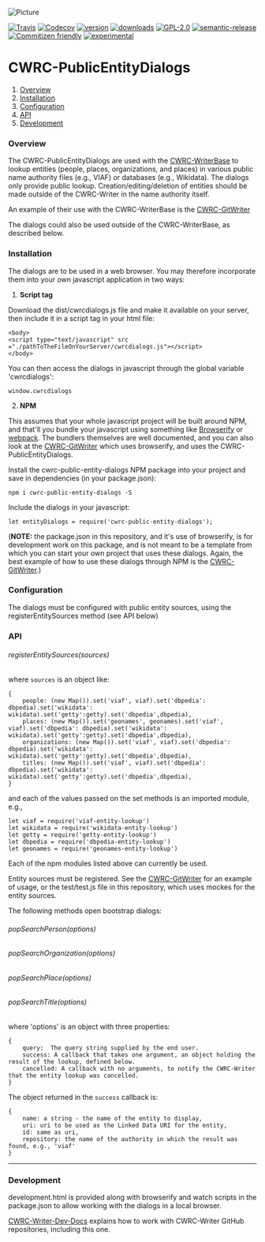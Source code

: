 ![Picture](http://cwrc.ca/logos/CWRC_logos_2016_versions/CWRCLogo-Horz-FullColour.png)

[![Travis](https://img.shields.io/travis/cwrc/CWRC-PublicEntityDialogs.svg)](https://travis-ci.org/cwrc/CWRC-PublicEntityDialogs)
[![Codecov](https://img.shields.io/codecov/c/github/cwrc/CWRC-PublicEntityDialogs.svg)](https://codecov.io/gh/cwrc/CWRC-PublicEntityDialogs)
[![version](https://img.shields.io/npm/v/cwrc-public-entity-dialogs.svg)](http://npm.im/cwrc-public-entity-dialogs)
[![downloads](https://img.shields.io/npm/dm/cwrc-public-entity-dialogs.svg)](http://npm-stat.com/charts.html?package=cwrc-public-entity-dialogs&from=2015-08-01)
[![GPL-2.0](https://img.shields.io/npm/l/cwrc-public-entity-dialogs.svg)](http://opensource.org/licenses/GPL-2.0)
[![semantic-release](https://img.shields.io/badge/%20%20%F0%9F%93%A6%F0%9F%9A%80-semantic--release-e10079.svg)](https://github.com/semantic-release/semantic-release)
[![Commitizen friendly](https://img.shields.io/badge/commitizen-friendly-brightgreen.svg)](http://commitizen.github.io/cz-cli/)
[![experimental](http://badges.github.io/stability-badges/dist/experimental.svg)](http://github.com/badges/stability-badges)

# CWRC-PublicEntityDialogs

1. [Overview](#overview)
1. [Installation](#installation)
1. [Configuration](#configuration)
1. [API](#api)
1. [Development](#development)

### Overview

The CWRC-PublicEntityDialogs are used with the [CWRC-WriterBase](https://github.com/cwrc/CWRC-WriterBase) to lookup entities (people, places, organizations, and places) in various public name authority files (e.g., VIAF) or databases (e.g., Wikidata).  The dialogs only provide public lookup.  Creation/editing/deletion of entities should be made outside of the CWRC-Writer in the name authority itself.

An example of their use with the CWRC-WriterBase is the [CWRC-GitWriter](https://github.com/cwrc/CWRC-GitWriter)

The dialogs could also be used outside of the CWRC-WriterBase, as described below.

### Installation

The dialogs are to be used in a web browser.  You may therefore incorporate them into your own javascript application in two ways:

1.  **Script tag**  

Download the dist/cwrcdialogs.js file and make it available on your server, then include it in a script tag in your html file:

```
<body>
<script type="text/javascript" src ="./pathToTheFileOnYourServer/cwrcdialogs.js"></script>
</body>
```

You can then access the dialogs in javascript through the global variable 'cwrcdialogs':

```window.cwrcdialogs```


2. **NPM**

This assumes that your whole javascript project will be built around NPM, and that'll you bundle your javascript using something like [Browserify](http://browserify.org) or [webpack](https://webpack.js.org).  The bundlers themselves are well documented, and you can also look at the [CWRC-GitWriter](https://github.com/cwrc/CWRC-GitWriter) which uses browserify, and uses the CWRC-PublicEntityDialogs.

Install the cwrc-public-entity-dialogs NPM package into your project and save in dependencies (in your package.json):

```npm i cwrc-public-entity-dialogs -S```

Include the dialogs in your javascript:

```let entityDialogs = require('cwrc-public-entity-dialogs');```

(**NOTE:**  the package.json in this repository, and it's use of browserify, is for development work on this package, and is not meant to be a template from which you can start your own project that uses these dialogs.  Again, the best example of how to use these dialogs through NPM is the [CWRC-GitWriter](https://github.com/cwrc/CWRC-GitWriter).)
### Configuration

The dialogs must be configured with public entity sources, using the registerEntitySources method (see API below)

### API

###### registerEntitySources(sources)

where ```sources``` is an object like:

```
{
    people: (new Map()).set('viaf', viaf).set('dbpedia': dbpedia).set('wikidata': wikidata).set('getty':getty).set('dbpedia',dbpedia),
    places: (new Map()).set('geonames', geonames).set('viaf', viaf).set('dbpedia': dbpedia).set('wikidata': wikidata).set('getty':getty).set('dbpedia',dbpedia),
    organizations: (new Map()).set('viaf', viaf).set('dbpedia': dbpedia).set('wikidata': wikidata).set('getty':getty).set('dbpedia',dbpedia),
    titles: (new Map()).set('viaf', viaf).set('dbpedia': dbpedia).set('wikidata': wikidata).set('getty':getty).set('dbpedia',dbpedia),
}
```

and each of the values passed on the set methods is an imported module, e.g.,

```
let viaf = require('viaf-entity-lookup')
let wikidata = require('wikidata-entity-lookup')
let getty = require('getty-entity-lookup')
let dbpedia = require('dbpedia-entity-lookup')
let geonames = require('geonames-entity-lookup')
```

Each of the npm modules listed above can currently be used.  

Entity sources must be registered.  See the [CWRC-GitWriter](https://github.com/cwrc/CWRC-GitWriter/blob/master/src/js/app.js) for an example of usage, or the test/test.js file in this repository, which uses mockes for the entity sources.

The following methods open bootstrap dialogs:


###### popSearchPerson(options)

###### popSearchOrganization(options)

###### popSearchPlace(options)

###### popSearchTitle(options)
  
where 'options' is an object with three properties:

```
{
    query:  The query string supplied by the end user.   
    success: A callback that takes one argument, an object holding the result of the lookup, defined below.
    cancelled: A callback with no arguments, to notify the CWRC-Writer that the entity lookup was cancelled.
}
```

The object returned in the `success` callback is:

```
{   
    name: a string - the name of the entity to display,
    uri: uri to be used as the Linked Data URI for the entity,
    id: same as uri,
    repository: the name of the authority in which the result was found, e.g., 'viaf'
}
```
-----

### Development

development.html is provided along with browserify and watch scripts in the package.json to allow working with the dialogs in a local browser.

[CWRC-Writer-Dev-Docs](https://github.com/jchartrand/CWRC-Writer-Dev-Docs) explains how to work with CWRC-Writer GitHub repositories, including this one.


